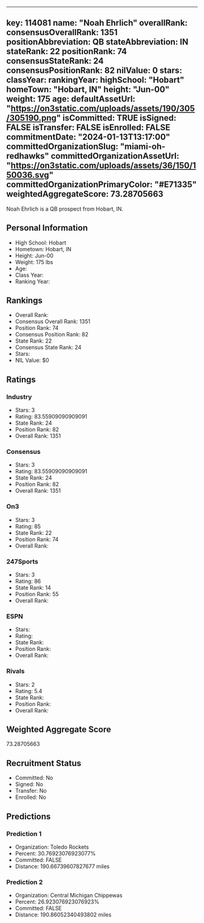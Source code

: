 ---
  key: 114081
  name: "Noah Ehrlich"
  overallRank: 
  consensusOverallRank: 1351
  positionAbbreviation: QB
  stateAbbreviation: IN
  stateRank: 22
  positionRank: 74
  consensusStateRank: 24
  consensusPositionRank: 82
  nilValue: 0
  stars: 
  classYear: 
  rankingYear: 
  highSchool: "Hobart"
  homeTown: "Hobart, IN"
  height: "Jun-00"
  weight: 175
  age: 
  defaultAssetUrl: "https://on3static.com/uploads/assets/190/305/305190.png"
  isCommitted: TRUE
  isSigned: FALSE
  isTransfer: FALSE
  isEnrolled: FALSE
  commitmentDate: "2024-01-13T13:17:00"
  committedOrganizationSlug: "miami-oh-redhawks"
  committedOrganizationAssetUrl: "https://on3static.com/uploads/assets/36/150/150036.svg"
  committedOrganizationPrimaryColor: "#E71335"
  weightedAggregateScore: 73.28705663
  ---
  
  Noah Ehrlich is a QB prospect from Hobart, IN.
  
  ## Personal Information
  - High School: Hobart
  - Hometown: Hobart, IN
  - Height: Jun-00
  - Weight: 175 lbs
  - Age: 
  - Class Year: 
  - Ranking Year: 
  
  ## Rankings
  - Overall Rank: 
  - Consensus Overall Rank: 1351
  - Position Rank: 74
  - Consensus Position Rank: 82
  - State Rank: 22
  - Consensus State Rank: 24
  - Stars: 
  - NIL Value: $0
  
  ## Ratings
  
  ### Industry
  - Stars: 3
  - Rating: 83.55909090909091
  - State Rank: 24
  - Position Rank: 82
  - Overall Rank: 1351
  
  ### Consensus
  - Stars: 3
  - Rating: 83.55909090909091
  - State Rank: 24
  - Position Rank: 82
  - Overall Rank: 1351
  
  ### On3
  - Stars: 3
  - Rating: 85
  - State Rank: 22
  - Position Rank: 74
  - Overall Rank: 
  
  ### 247Sports
  - Stars: 3
  - Rating: 86
  - State Rank: 14
  - Position Rank: 55
  - Overall Rank: 
  
  ### ESPN
  - Stars: 
  - Rating: 
  - State Rank: 
  - Position Rank: 
  - Overall Rank: 
  
  ### Rivals
  - Stars: 2
  - Rating: 5.4
  - State Rank: 
  - Position Rank: 
  - Overall Rank: 
  
  ## Weighted Aggregate Score
  73.28705663
  
  ## Recruitment Status
  - Committed: No
  - Signed: No
  - Transfer: No
  - Enrolled: No
  
  
  
  ## Predictions
  
  ### Prediction 1
  - Organization: Toledo Rockets
  - Percent: 30.76923076923077%
  - Committed: FALSE
  - Distance: 190.66739607827677 miles
  
  ### Prediction 2
  - Organization: Central Michigan Chippewas
  - Percent: 26.923076923076923%
  - Committed: FALSE
  - Distance: 190.86052340493802 miles
  